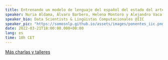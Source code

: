 ```yaml
---
title: Entrenando un modelo de lenguaje del español del estado del arte
speaker: Nuria Aldama, Álvaro Barbero, Helena Montoro y Alejandro Vaca
speaker_bio: Data Scientists & Lingüistas Computacionales @IIC
speaker_pic: "https://somosnlp.github.io/assets/images/ponentes_iic.png"
date: 2022-03-21T18:00:00.000+00:00
lang: es
time: 18h CET
---
```


<EventSummary
    description="En esta charla hablaremos sobre RigoBERTa, el modelo de lenguaje del español que hemos construido en el IIC, y con el que hemos logrado superar el estado del arte en un benchmark de tareas diversas de PLN. Comentaremos algunos de los detalles de tratamiento de corpus y de entrenamiento del modelo que fueron necesarios para conseguir este hito, y presentaremos una comparativa contra los modelos del lenguaje español más exitosos hasta la fecha."
    poster="https://somosnlp.github.io/assets/images/evento_iic.png"
    video="https://www.youtube.com/embed/3OhArr1R2Lw"
/>

<SpeakerSummary
    name="Alejandro Vaca Serrano"
    linkedin="https://www.linkedin.com/in/alejandro-vaca-serrano"
    bio="Alejandro Vaca es Data Scientist en el Instituto de Ingeniería del Conocimiento y desarrollador principal de RigoBERTa. Fue ganador del reto Minsait Land Classification en el Hackaton Cajamar UniversityHack 2020. Adicionalmente, obtuvo el primer premio en los retos de Computer Vision y Temporal Series del Hackaton de SpainAI 2021, quedando finalista en el reto de NLP, por lo que obtuvo el premio especial a Mejor Data Scientist 2021 otorgado por SpainAI."
/>

<SpeakerSummary
    name="Helena Montoro Zamorano"
    linkedin="ttps://es.linkedin.com/in/helena-montoro-zamorano-97a926194"
    bio="Helena Montoro Zamorano es lingüista computacional en el Instituto de Ingeniería del Conocimiento (IIC). Se graduó en Traducción e interpretación por la UAM y cursó el Máster en Investigación de lengua español en la misma universidad. Posteriormente, ha dirigido su carrera profesional hacia el campo de la lingüística computacional, en el que realiza tareas de todo tipo relacionadas con PLN."
/>

<SpeakerSummary
    name="Nuria Aldama García"
    linkedin="https://www.linkedin.com/in/nuria-aldama-garc%C3%ADa-6214a9128"
    bio="Nuria Aldama es lingüista computacional en el Instituto de Ingeniería del Conocimiento (IIC). Cuenta con titulaciones de Graduada en Estudios Ingleses (UAM), Máster de Investigación en Lingüística General (UPV-EHU) y Doctora en Lingüística Computacional (UAM). Se ha especializado en análisis sintáctico de dependencias y trabaja en gran variedad de tareas industriales de NLP."
/>

<SpeakerSummary
    name="Álvaro Barbero Jiménez"
    twitter="https://twitter.com/albarjip"
    linkedin="https://www.linkedin.com/in/%C3%A1lvaro-barbero-jim%C3%A9nez-6056005/"
    bio="Álvaro Barbero es el Chief Data Scientist en el Instituto de Ingeniería del Conocimiento (IIC). Cuenta con titulaciones de Ingeniero Superior, Máster y Doctor en Ingeniería Informática por la UAM, con especialidad en Aprendizaje Automático. Ha sido dos veces finalista en la competición Texata Big Data Analytics World Championships, y también finalista en el hackathon de NLP de Spain AI en 2020."
/>

<div class="flex justify-center">
    <a href="https://somosnlp.org/hackathon#charlas-y-talleres" target="_blank">Más charlas y talleres</a>
</div>